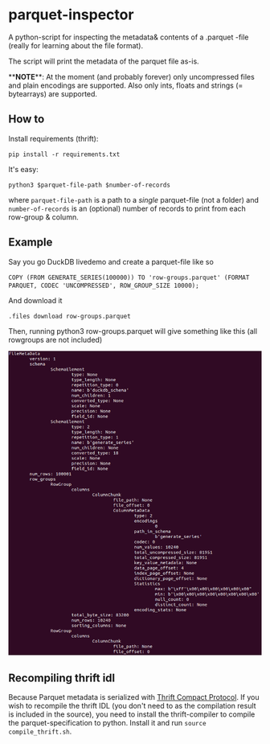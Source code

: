 # parquet-inspector

A python-script for inspecting the metadata& contents of a .parquet -file (really for learning about the file format).

The script will print the metadata of the parquet file as-is. 

\*\***NOTE**\*\*: At the moment (and probably forever) only uncompressed files and plain encodings are supported. Also only ints, floats and strings (= bytearrays) are supported.

## How to

Install requirements (thrift):

    pip install -r requirements.txt

It's easy:

    python3 $parquet-file-path $number-of-records

where `parquet-file-path` is a path to a *single* parquet-file (not a folder) and `number-of-records` is an (optional) number of records to print from each row-group & column.

## Example

Say you go DuckDB livedemo and create a parquet-file like so

    COPY (FROM GENERATE_SERIES(100000)) TO 'row-groups.parquet' (FORMAT PARQUET, CODEC 'UNCOMPRESSED', ROW_GROUP_SIZE 10000);

And download it

    .files download row-groups.parquet

Then, running python3 row-groups.parquet will give something like this (all rowgroups are not included)

![documentation/example.png](documentation/example.png)


## Recompiling thrift idl

Because Parquet metadata is serialized with [Thrift Compact Protocol](https://github.com/apache/thrift). If you wish to recompile the thrift IDL (you don't need to as the compilation result is included in the source), you need to install the thrift-compiler to compile the parquet-specification to python. Install it and run `source compile_thrift.sh`. 



